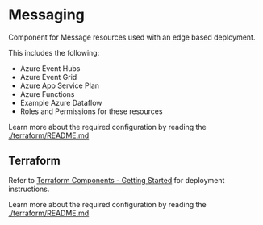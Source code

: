 # Messaging

Component for Message resources used with an edge based deployment.

This includes the following:

- Azure Event Hubs
- Azure Event Grid
- Azure App Service Plan
- Azure Functions
- Example Azure Dataflow
- Roles and Permissions for these resources

Learn more about the required configuration by reading the [./terraform/README.md](./terraform/README.md)

## Terraform

Refer to [Terraform Components - Getting Started](../README.md#terraform-components---getting-started) for
deployment instructions.

Learn more about the required configuration by reading the [./terraform/README.md](./terraform/README.md)
